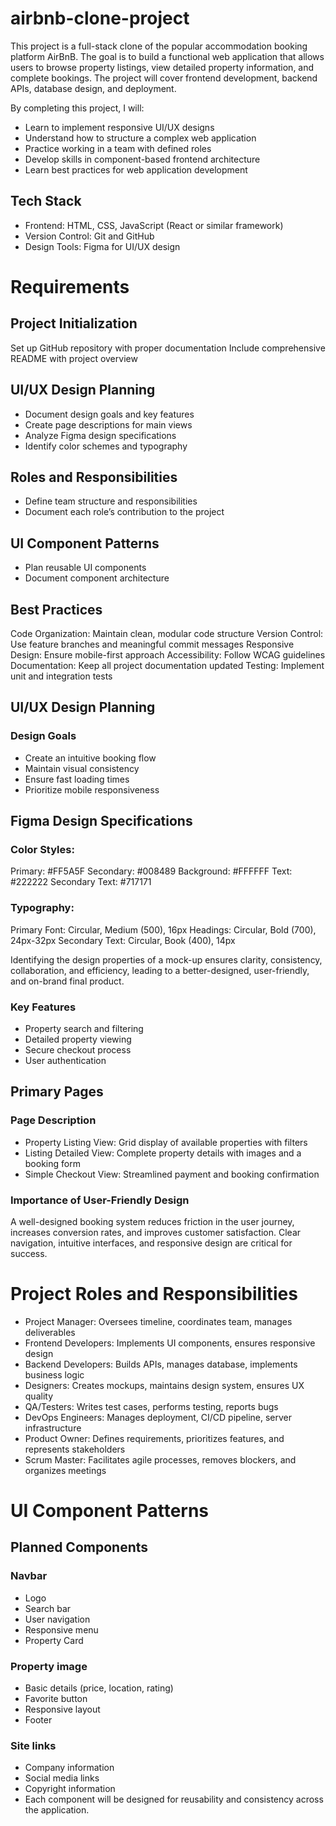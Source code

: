 # airbnb-clone-project
This project is a full-stack clone of the popular accommodation booking platform AirBnB. The goal is to build a functional web application that allows users to browse property listings, view detailed property information, and complete bookings. The project will cover frontend development, backend APIs, database design, and deployment.

By completing this project, I will:
- Learn to implement responsive UI/UX designs
- Understand how to structure a complex web application
- Practice working in a team with defined roles
- Develop skills in component-based frontend architecture
- Learn best practices for web application development

## Tech Stack
- Frontend: HTML, CSS, JavaScript (React or similar framework)
- Version Control: Git and GitHub
- Design Tools: Figma for UI/UX design
# Requirements
## Project Initialization
Set up GitHub repository with proper documentation
Include comprehensive README with project overview

## UI/UX Design Planning
- Document design goals and key features
- Create page descriptions for main views
- Analyze Figma design specifications
- Identify color schemes and typography
  
## Roles and Responsibilities
- Define team structure and responsibilities
- Document each role’s contribution to the project
  
## UI Component Patterns
- Plan reusable UI components
- Document component architecture
  
## Best Practices
Code Organization: Maintain clean, modular code structure
Version Control: Use feature branches and meaningful commit messages
Responsive Design: Ensure mobile-first approach
Accessibility: Follow WCAG guidelines
Documentation: Keep all project documentation updated
Testing: Implement unit and integration tests

## UI/UX Design Planning
### Design Goals
- Create an intuitive booking flow
- Maintain visual consistency
- Ensure fast loading times
- Prioritize mobile responsiveness
  
## Figma Design Specifications
### Color Styles:
Primary: #FF5A5F
Secondary: #008489
Background: #FFFFFF
Text: #222222
Secondary Text: #717171

### Typography:
Primary Font: Circular, Medium (500), 16px
Headings: Circular, Bold (700), 24px-32px
Secondary Text: Circular, Book (400), 14px

Identifying the design properties of a mock-up ensures clarity, consistency, collaboration, and efficiency, leading to a better-designed, user-friendly, and on-brand final product.

### Key Features
- Property search and filtering
- Detailed property viewing
- Secure checkout process
- User authentication

## Primary Pages
### Page	Description
- Property Listing View: Grid display of available properties with filters
- Listing Detailed View: Complete property details with images and a booking form
- Simple Checkout View: Streamlined payment and booking confirmation
### Importance of User-Friendly Design
A well-designed booking system reduces friction in the user journey, increases conversion rates, and improves customer satisfaction. Clear navigation, intuitive interfaces, and responsive design are critical for success.

# Project Roles and Responsibilities
- Project Manager: Oversees timeline, coordinates team, manages deliverables
- Frontend Developers: Implements UI components, ensures responsive design
- Backend Developers:	Builds APIs, manages database, implements business logic
- Designers:	Creates mockups, maintains design system, ensures UX quality
- QA/Testers:	Writes test cases, performs testing, reports bugs
- DevOps Engineers:	Manages deployment, CI/CD pipeline, server infrastructure
- Product Owner:	Defines requirements, prioritizes features, and represents stakeholders
- Scrum Master:	Facilitates agile processes, removes blockers, and organizes meetings

# UI Component Patterns
## Planned Components
### Navbar
- Logo
- Search bar
- User navigation
- Responsive menu
- Property Card

### Property image
- Basic details (price, location, rating)
- Favorite button
- Responsive layout
- Footer

### Site links
- Company information
- Social media links
- Copyright information
- Each component will be designed for reusability and consistency across the application.

